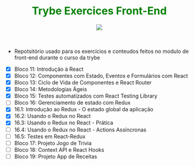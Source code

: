 <div align="center"><h1 style='color:green'> Trybe Exercices Front-End</h1><img src="https://emoji.slack-edge.com/TMDDFEPFU/trybe_fogueteanimado/22f9cd043bb1413c.gif"></img></div><br><br>

- Repotsitório usado para os exercícios e conteudos feitos  no modulo de front-end durante  o curso da trybe

- [x] Bloco 11: Introdução à React
- [x] Bloco 12: Componentes com Estado, Eventos e Formulários com React
- [x] Bloco 13: Ciclo de Vida de Componentes e React Router
- [x] Bloco 14: Metodologias Ágeis
- [x] Bloco 15: Testes automatizados com React Testing Library
- [ ] Bloco 16: Gerenciamento de estado com Redux
- [x] 16.1: Introdução ao Redux - O estado global da aplicação
- [x] 16.2: Usando o Redux no React
- [x] 16.3: Usando o Redux no React - Prática
- [ ] 16.4: Usando o Redux no React - Actions Assíncronas
- [ ] 16.5: Testes em React-Redux
- [ ] Bloco 17: Projeto Jogo de Trivia
- [ ] Bloco 18: Context API e React Hooks
- [ ] Bloco 19: Projeto App de Receitas
